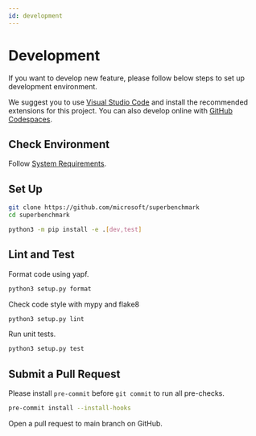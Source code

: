 ```yaml
---
id: development
---
```


# Development

If you want to develop new feature, please follow below steps to set up development environment.

We suggest you to use [Visual Studio Code](https://vscode.github.com/) and install the recommended extensions for this project.
You can also develop online with [GitHub Codespaces](https://github.com/codespaces).

## Check Environment

Follow [System Requirements](../getting-started/installation.md).

## Set Up

```bash
git clone https://github.com/microsoft/superbenchmark
cd superbenchmark

python3 -m pip install -e .[dev,test]
```

## Lint and Test

Format code using yapf.
```bash
python3 setup.py format
```

Check code style with mypy and flake8
```bash
python3 setup.py lint
```

Run unit tests.
```bash
python3 setup.py test
```

## Submit a Pull Request

Please install `pre-commit` before `git commit` to run all pre-checks.

```bash
pre-commit install --install-hooks
```

Open a pull request to main branch on GitHub.
